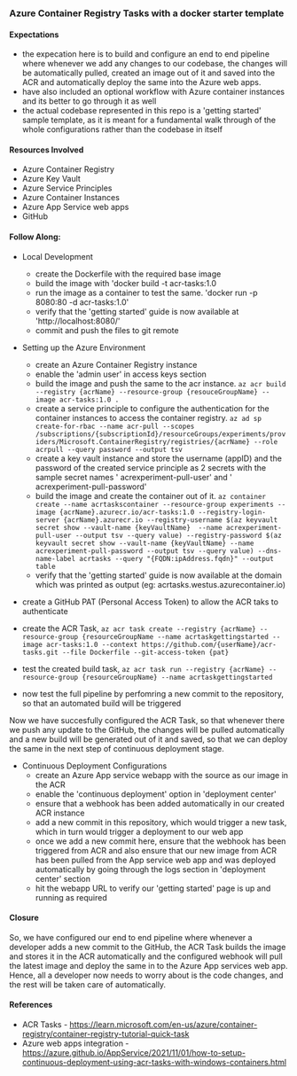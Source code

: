 ### Azure Container Registry Tasks with a docker starter template

#### Expectations
* the expecation here is to build and configure an end to end pipeline where whenever we add any changes to our codebase, the changes will be automatically pulled, created an image out of it and saved into the ACR and automatically deploy the same into the Azure web apps.
* have also included an optional workflow with Azure container instances and its better to go through it as well
* the actual codebase represented in this repo is a 'getting started' sample template, as it is meant for a fundamental walk through of the whole configurations rather than the codebase in itself

#### Resources Involved
* Azure Container Registry
* Azure Key Vault
* Azure Service Principles
* Azure Container Instances
* Azure App Service web apps
* GitHub 


#### Follow Along:
* Local Development
  * create the Dockerfile with the required base image
  * build the image with 'docker build -t acr-tasks:1.0
  * run the image as a container to test the same. 'docker run -p 8080:80 -d acr-tasks:1.0'
  * verify that the 'getting started' guide is now available at 'http://localhost:8080/'
  * commit and push the files to git remote

* Setting up the Azure Environment
  * create an Azure Container Registry instance
  * enable the 'admin user' in access keys section
  * build the image and push the same to the acr instance. `az acr build --registry {acrName} --resource-group {resouceGroupName} --image acr-tasks:1.0 .`
  * create a service principle to configure the authentication for the container instances to access the container registry. `az ad sp create-for-rbac --name acr-pull --scopes /subscriptions/{subscriptionId}/resourceGroups/experiments/providers/Microsoft.ContainerRegistry/registries/{acrName} --role acrpull --query password --output tsv`
  * create a key vault instance and store the username (appID) and the password of the created service principle as 2 secrets with the sample secret names ' acrexperiment-pull-user' and ' acrexperiment-pull-password'
  * build the image and create the container out of it. `az container create --name acrtaskscontainer --resource-group experiments --image {acrName}.azurecr.io/acr-tasks:1.0 --registry-login-server {acrName}.azurecr.io --registry-username $(az keyvault secret show --vault-name {keyVaultName} 
--name acrexperiment-pull-user --output tsv --query value) --registry-password $(az keyvault secret show --vault-name {keyVaultName} --name acrexperiment-pull-password --output tsv --query value) --dns-name-label acrtasks --query "{FQDN:ipAddress.fqdn}" --output table`
  * verify that the 'getting started' guide is now available at the domain which was printed as output (eg: acrtasks.westus.azurecontainer.io)

* create a GitHub PAT (Personal Access Token) to allow the ACR taks to authenticate
* create the ACR Task, `az acr task create --registry {acrName} --resource-group {resourceGroupName --name acrtaskgettingstarted --image acr-tasks:1.0 --context https://github.com/{userName}/acr-tasks.git --file Dockerfile --git-access-token {pat}`
* test the created build task, `az acr task run --registry {acrName} --resource-group {resourceGroupName} --name acrtaskgettingstarted`
* now test the full pipeline by perfomring a new commit to the repository, so that an automated build will be triggered

Now we have succesfully configured the ACR Task, so that whenever there we push any update to the GitHub, the changes will be pulled automatically and a new build will be generated out of it and saved, so that we can deploy the same in the next step of continuous deployment stage.

* Continuous Deployment Configurations
  * create an Azure App service webapp with the source as our image in the ACR
  * enable the 'continuous deployment' option in 'deployment center' 
  * ensure that a webhook has been added automatically in our created ACR instance
  * add a new commit in this repository, which would trigger a new task, which in turn would trigger a deployment to our web app
  * once we add a new commit here, ensure that the webhook has been triggered from ACR and also ensure that our new image from ACR has been pulled from the App service web app and was deployed automatically by going through the logs section in 'deployment center' section
  * hit the webapp URL to verify our 'getting started' page is up and running as required

#### Closure
So, we have configured our end to end pipeline where whenever a developer adds a new commit to the GitHub, the ACR Task builds the image and stores it in the ACR automatically and the configured webhook will pull the latest image and deploy the same in to the Azure App services web app. Hence, all a developer now needs to worry about is the code changes, and the rest will be taken care of automatically.

#### References
* ACR Tasks - https://learn.microsoft.com/en-us/azure/container-registry/container-registry-tutorial-quick-task
* Azure web apps integration - https://azure.github.io/AppService/2021/11/01/how-to-setup-continuous-deployment-using-acr-tasks-with-windows-containers.html

